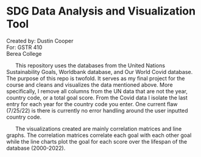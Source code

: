 # SDG Data Analysis and Visualization Tool
Created by: Dustin Cooper  
For: GSTR 410  
Berea College

&nbsp;&nbsp;&nbsp;&nbsp;&nbsp;&nbsp;This repository uses the databases from the United Nations 
Sustainability Goals, Worldbank database, and Our World Covid database.
The purpose of this repo is twofold. It serves as my final project
for the course and cleans and visualizes the data mentioned above.
More specifically, I remove all columns from the UN data that are not
the year, country code, or a total goal score.
From the Covid data I isolate the last entry for each year
for the country code you enter. One current flaw (7/25/22)
is there is currently no error handling around the user inputted
country code. 

&nbsp;&nbsp;&nbsp;&nbsp;&nbsp;&nbsp;The visualizations created
are mainly correlation matrices and line graphs. The correlation
matrices correlate each goal with each other goal while the line
charts plot the goal for each score over the lifespan of the 
database (2000-2022). 